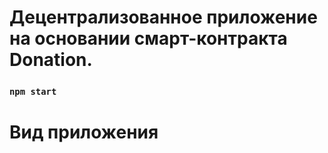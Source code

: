 # Децентрализованное приложение на основании смарт-контракта Donation.

### `npm start`

#  Вид приложения

[//]: # ( <img alt="Скриншот приложения" src="./media/screenshot.jpg"/>)
